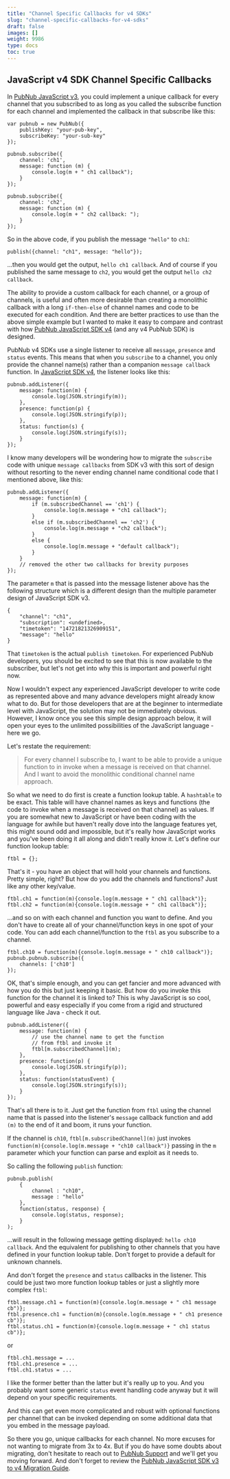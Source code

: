 ```yaml
---
title: "Channel Specific Callbacks for v4 SDKs"
slug: "channel-specific-callbacks-for-v4-sdks"
draft: false
images: []
weight: 9986
type: docs
toc: true
---
```


## JavaScript v4 SDK Channel Specific Callbacks
In [PubNub JavaScript v3][1], you could implement a unique callback for every channel that you subscribed to as long as you called the subscribe function for each channel and implemented the callback in that subscribe like this:

<!-- language: lang-js -->

    var pubnub = new PubNub({
        publishKey: "your-pub-key",
        subscribeKey: "your-sub-key"
    });

    pubnub.subscribe({
        channel: 'ch1',
        message: function (m) {
            console.log(m + " ch1 callback");
        }
    });

    pubnub.subscribe({
        channel: 'ch2',
        message: function (m) {
            console.log(m + " ch2 callback: ");
        }
    });

So in the above code, if you publish the message `"hello"` to `ch1`:

<!-- language: lang-js -->

    publish({channel: "ch1", message: "hello"});

...then you would get the output, `hello ch1 callback`. And of course if you published the same message to `ch2`, you would get the output `hello ch2 callback`.

The ability to provide a custom callback for each channel, or a group of channels, is useful and often more desirable than creating a monolithic callback with a long `if-then-else` of channel names and code to be executed for each condition. And there are better practices to use than the above simple example but I wanted to make it easy to compare and contrast with how [PubNub JavaScript SDK v4][2] (and any v4 PubNub SDK) is designed.

PubNub v4 SDKs use a single listener to receive all `message`, `presence` and `status` events. This means that when you `subscribe` to a channel, you only provide the channel name(s) rather than a companion `message callback` function. In [JavaScript SDK v4][2], the listener looks like this:

<!-- language: lang-js -->

    pubnub.addListener({
        message: function(m) {
            console.log(JSON.stringify(m));
        },
        presence: function(p) {
            console.log(JSON.stringify(p));
        },
        status: function(s) {
            console.log(JSON.stringify(s));
        }
    });

I know many developers will be wondering how to migrate the `subscribe` code with unique `message callbacks` from SDK v3 with this sort of design without resorting to the never ending channel name conditional code that I mentioned above, like this:

<!-- language: lang-js -->

    pubnub.addListener({
        message: function(m) {
            if (m.subscribedChannel == 'ch1') {
                console.log(m.message + "ch1 callback");
            }
            else if (m.subscribedChannel == 'ch2') {
                console.log(m.message + "ch2 callback");
            }
            else {
                console.log(m.message + "default callback");
            }
        }
        // removed the other two callbacks for brevity purposes
    });

The parameter `m` that is passed into the message listener above has the following structure which is a different design than the multiple parameter design of JavaScript SDK v3.

<!-- language: lang-js -->

    {
        "channel": "ch1",
        "subscription": <undefined>,
        "timetoken": "14721821326909151",
        "message": "hello"
    }

That `timetoken` is the actual `publish timetoken`. For experienced PubNub developers, you should be excited to see that this is now available to the subscriber, but let's not get into why this is important and powerful right now.

Now I wouldn't expect any experienced JavaScript developer to write code as represented above and many advance developers might already know what to do. But for those developers that are at the beginner to intermediate level with JavaScript, the solution may not be immediately obvious. However, I know once you see this simple design approach below, it will open your eyes to the unlimited possibilities of the JavaScript language - here we go.

Let's restate the requirement:

> For every channel I subscribe to, I want to be able to provide a
> unique function to in invoke when a message is received on that
> channel. And I want to avoid the monolithic conditional channel name approach.

So what we need to do first is create a function lookup table. A `hashtable` to be exact. This table will have channel names as keys and functions (the code to invoke when a message is received on that channel) as values. If you are somewhat new to JavaScript or have been coding with the language for awhile but haven't really dove into the language features yet, this might sound odd and impossible, but it's really how JavaScript works and you've been doing it all along and didn't really know it. Let's define our function lookup table:

<!-- language: lang-js -->

    ftbl = {};

That's it - you have an object that will hold your channels and functions. Pretty simple, right? But how do you add the channels and functions? Just like any other key/value.

<!-- language: lang-js -->

    ftbl.ch1 = function(m){console.log(m.message + " ch1 callback")};
    ftbl.ch2 = function(m){console.log(m.message + " ch1 callback")};

...and so on with each channel and function you want to define. And you don't have to create all of your channel/function keys in one spot of your code. You can add each channel/function to the `ftbl` as you subscribe to a channel.

<!-- language: lang-js -->

    ftbl.ch10 = function(m){console.log(m.message + " ch10 callback")};
    pubnub.pubnub.subscribe({
        channels: ['ch10'] 
    });

OK, that's simple enough, and you can get fancier and more advanced with how you do this but just keeping it basic. But how do you invoke this function for the channel it is linked to? This is why JavaScript is so cool, powerful and easy especially if you come from a rigid and structured language like Java - check it out.

<!-- language: lang-js -->
    
    pubnub.addListener({
        message: function(m) {
            // use the channel name to get the function
            // from ftbl and invoke it 
            ftbl[m.subscribedChannel](m);
        },
        presence: function(p) {
            console.log(JSON.stringify(p));
        },
        status: function(statusEvent) {
            console.log(JSON.stringify(s));
        }
    });


That's all there is to it. Just get the function from `ftbl` using the channel name that is passed into the listener's `message` callback function and add `(m)` to the end of it and boom, it runs your function.

If the channel is `ch10`, `ftbl[m.subscribedChannel](m)` just invokes `function(m){console.log(m.message + "ch10 callback")}` passing in the `m` parameter which your function can parse and exploit as it needs to. 

So calling the following `publish` function:

<!-- language: lang-js -->

    pubnub.publish(
        {
            channel : "ch10",
            message : "hello"
        }, 
        function(status, response) {
            console.log(status, response);
        }
    );

...will result in the following message getting displayed: `hello ch10 callback`. And the equivalent for publishing to other channels that you have defined in your function lookup table. Don't forget to provide a default for unknown channels.

And don't forget the `presence` and `status` callbacks in the listener. This could be just two more function lookup tables or just a slightly more complex `ftbl`:

<!-- language: lang-js -->

    ftbl.message.ch1 = function(m){console.log(m.message + " ch1 message cb")};
    ftbl.presence.ch1 = function(m){console.log(m.message + " ch1 presence cb")};
    ftbl.status.ch1 = function(m){console.log(m.message + " ch1 status cb")};

or 

<!-- language: lang-js -->

    ftbl.ch1.message = ...
    ftbl.ch1.presence = ...
    ftbl.ch1.status = ...

I like the former better than the latter but it's really up to you. And you probably want some generic `status` event handling code anyway but it will depend on your specific requirements.

And this can get even more complicated and robust with optional functions per channel that can be invoked depending on some additional data that you embed in the message payload.

So there you go, unique callbacks for each channel. No more excuses for not wanting to migrate from 3x to 4x. But if you do have some doubts about migrating, don't hesitate to reach out to [PubNub Support][3] and we'll get you moving forward. And don't forget to review the [PubNub JavaScript SDK v3 to v4 Migration Guide][4].


  [1]: https://www.pubnub.com/docs/web-javascript/pubnub-javascript-sdk
  [2]: https://www.pubnub.com/docs/javascript/pubnub-javascript-sdk-v4
  [3]: https://pubnub.com/support
  [4]: https://www.pubnub.com/docs/web-javascript/migration-guide-from-v3

